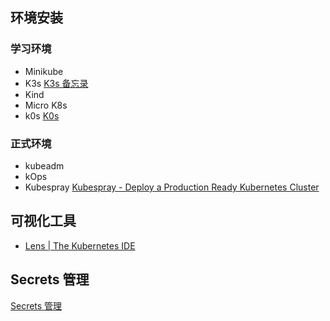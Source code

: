 ## 环境安装

### 学习环境

- Minikube
- K3s [K3s 备忘录](../K3s/K3s%20备忘录.md)
- Kind
- Micro K8s
- k0s [K0s](../k0s/K0s.md)

### 正式环境

- kubeadm
- kOps
- Kubespray [Kubespray - Deploy a Production Ready Kubernetes Cluster](https://kubespray.io/#/)

## 可视化工具

- [Lens | The Kubernetes IDE](https://k8slens.dev/)

## Secrets 管理

[Secrets 管理](../../技术选型/Secrets%20管理.md)